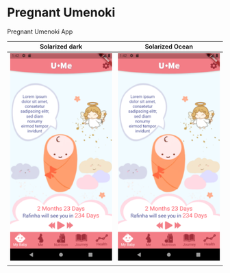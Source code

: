 # Pregnant Umenoki
Pregnant Umenoki App

<!-- ![ScreenShot](/screenshots/screenshot1.png) | ![ScreenShot](/screenshots/screenshot2.png) -->
Solarized dark             |  Solarized Ocean
:-------------------------:|:-------------------------:
![ScreenShot](/screenshots/screenshot1.png)  |  ![ScreenShot](/screenshots/screenshot1.png)